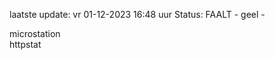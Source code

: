 laatste update: 
vr 01-12-2023 16:48   uur 
Status: FAALT - geel - 
<div class="service Y">microstation</div><div class="service Y">httpstat</div>
